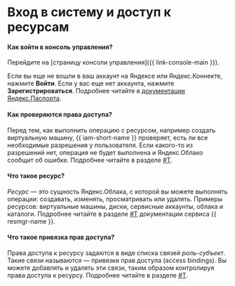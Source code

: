 # Вход в систему и доступ к ресурсам

#### Как войти в консоль управления?

Перейдите на [страницу консоли управления]({{ link-console-main }}).

Если вы еще не вошли в ваш аккаунт на Яндексе или Яндекс.Коннекте, нажмите **Войти**. Если у вас еще нет аккаунта, нажмите **Зарегистрироваться**. Подробнее читайте в [документации Яндекс.Паспорта](https://yandex.ru/support/passport/auth.html).

#### Как проверяются права доступа?

Перед тем, как выполнить операцию с ресурсом, например создать виртуальную машину, {{ iam-short-name }} проверяет, есть ли все необходимые разрешения у пользователя. Если какого-то из разрешений нет, операция не будет выполнена и Яндекс.Облако сообщит об ошибке. Подробнее читайте в разделе [#T](../concepts/access-control/index.md).

#### Что такое ресурс?

_Ресурс_ — это сущность Яндекс.Облака, с которой вы можете выполнять операции: создавать, изменять, просматривать или удалять. Примеры ресурсов: виртуальные машины, диски, сервисные аккаунты, облака и каталоги. Подробнее читайте в разделе [#T](../../resource-manager/concepts/resources-hierarchy.md) документации сервиса {{ resmgr-name }}.

#### Что такое привязка прав доступа?

Права доступа к ресурсу задаются в виде списка связей _роль-субъект_. Такие связи называются — привязки прав доступа (access bindings). Вы можете добавлять и удалять эти связи, таким образом контролируя права доступа к ресурсу. Подробнее читайте в разделе [#T](../concepts/access-control/index.md#access-bindings).